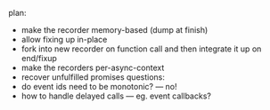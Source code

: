 plan:
- make the recorder memory-based (dump at finish)
- allow fixing up in-place
- fork into new recorder on function call and then integrate it up on end/fixup
- make the recorders per-async-context
- recover unfulfilled promises
questions:
- do event ids need to be monotonic? — no!
- how to handle delayed calls — eg. event callbacks?
